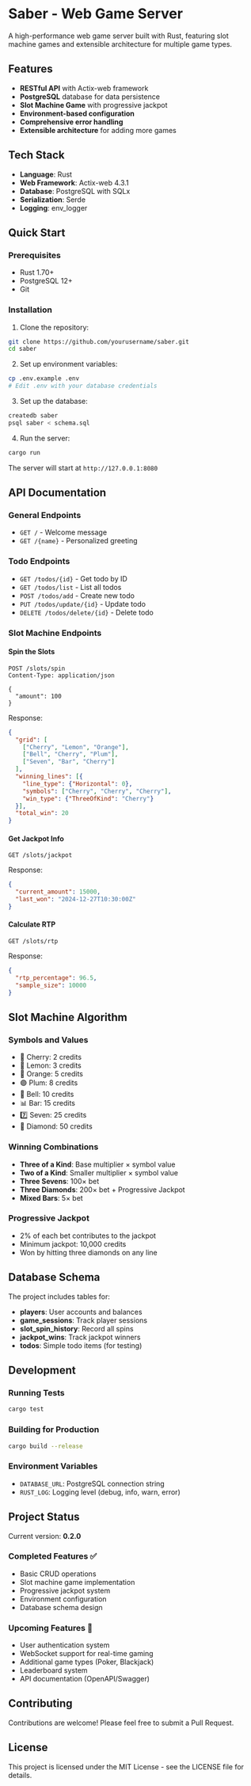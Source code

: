 # Saber - Web Game Server

A high-performance web game server built with Rust, featuring slot machine games and extensible architecture for multiple game types.

## Features

- **RESTful API** with Actix-web framework
- **PostgreSQL** database for data persistence
- **Slot Machine Game** with progressive jackpot
- **Environment-based configuration**
- **Comprehensive error handling**
- **Extensible architecture** for adding more games

## Tech Stack

- **Language**: Rust
- **Web Framework**: Actix-web 4.3.1
- **Database**: PostgreSQL with SQLx
- **Serialization**: Serde
- **Logging**: env_logger

## Quick Start

### Prerequisites

- Rust 1.70+
- PostgreSQL 12+
- Git

### Installation

1. Clone the repository:

```bash
git clone https://github.com/yourusername/saber.git
cd saber
```

2. Set up environment variables:

```bash
cp .env.example .env
# Edit .env with your database credentials
```

3. Set up the database:

```bash
createdb saber
psql saber < schema.sql
```

4. Run the server:

```bash
cargo run
```

The server will start at `http://127.0.0.1:8080`

## API Documentation

### General Endpoints

- `GET /` - Welcome message
- `GET /{name}` - Personalized greeting

### Todo Endpoints

- `GET /todos/{id}` - Get todo by ID
- `GET /todos/list` - List all todos
- `POST /todos/add` - Create new todo
- `PUT /todos/update/{id}` - Update todo
- `DELETE /todos/delete/{id}` - Delete todo

### Slot Machine Endpoints

#### Spin the Slots

```http
POST /slots/spin
Content-Type: application/json

{
  "amount": 100
}
```

Response:

```json
{
  "grid": [
    ["Cherry", "Lemon", "Orange"],
    ["Bell", "Cherry", "Plum"],
    ["Seven", "Bar", "Cherry"]
  ],
  "winning_lines": [{
    "line_type": {"Horizontal": 0},
    "symbols": ["Cherry", "Cherry", "Cherry"],
    "win_type": {"ThreeOfKind": "Cherry"}
  }],
  "total_win": 20
}
```

#### Get Jackpot Info

```http
GET /slots/jackpot
```

Response:

```json
{
  "current_amount": 15000,
  "last_won": "2024-12-27T10:30:00Z"
}
```

#### Calculate RTP

```http
GET /slots/rtp
```

Response:

```json
{
  "rtp_percentage": 96.5,
  "sample_size": 10000
}
```

## Slot Machine Algorithm

### Symbols and Values

- 🍒 Cherry: 2 credits
- 🍋 Lemon: 3 credits
- 🍊 Orange: 5 credits
- 🟣 Plum: 8 credits
- 🔔 Bell: 10 credits
- 📊 Bar: 15 credits
- 7️⃣ Seven: 25 credits
- 💎 Diamond: 50 credits

### Winning Combinations

- **Three of a Kind**: Base multiplier × symbol value
- **Two of a Kind**: Smaller multiplier × symbol value
- **Three Sevens**: 100× bet
- **Three Diamonds**: 200× bet + Progressive Jackpot
- **Mixed Bars**: 5× bet

### Progressive Jackpot

- 2% of each bet contributes to the jackpot
- Minimum jackpot: 10,000 credits
- Won by hitting three diamonds on any line

## Database Schema

The project includes tables for:

- **players**: User accounts and balances
- **game_sessions**: Track player sessions
- **slot_spin_history**: Record all spins
- **jackpot_wins**: Track jackpot winners
- **todos**: Simple todo items (for testing)

## Development

### Running Tests

```bash
cargo test
```

### Building for Production

```bash
cargo build --release
```

### Environment Variables

- `DATABASE_URL`: PostgreSQL connection string
- `RUST_LOG`: Logging level (debug, info, warn, error)

## Project Status

Current version: **0.2.0**

### Completed Features ✅

- Basic CRUD operations
- Slot machine game implementation
- Progressive jackpot system
- Environment configuration
- Database schema design

### Upcoming Features 🚀

- User authentication system
- WebSocket support for real-time gaming
- Additional game types (Poker, Blackjack)
- Leaderboard system
- API documentation (OpenAPI/Swagger)

## Contributing

Contributions are welcome! Please feel free to submit a Pull Request.

## License

This project is licensed under the MIT License - see the LICENSE file for details.
